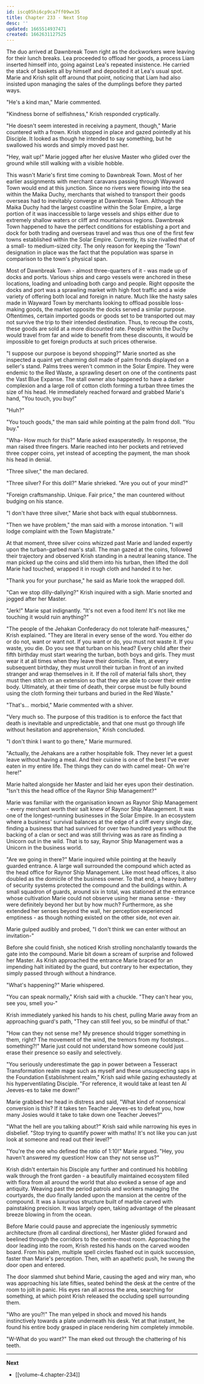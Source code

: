 ```yaml
---
id: iscq05hi6cp9ca7ff09wx35
title: Chapter 233 - Next Stop
desc: ''
updated: 1665514937471
created: 1662631127525
---
```


The duo arrived at Dawnbreak Town right as the dockworkers were leaving for their lunch breaks. Lea proceeded to offload her goods, a process Liam inserted himself into, going against Lea's repeated insistence. He carried the stack of baskets all by himself and deposited it at Lea's usual spot. Marie and Krish split off around that point, noticing that Liam had also insisted upon managing the sales of the dumplings before they parted ways.

"He's a kind man," Marie commented.

"Kindness borne of selfishness," Krish responded cryptically.

"He doesn't seem interested in receiving a payment, though," Marie countered with a frown. Krish stopped in place and gazed pointedly at his Disciple. It looked as though he intended to say something, but he swallowed his words and simply moved past her.

"Hey, wait up!" Marie jogged after her elusive Master who glided over the ground while still walking with a visible hobble.

This wasn't Marie's first time coming to Dawnbreak Town. Most of her earlier assignments with merchant caravans passing through Wayward Town would end at this junction. Since no rivers were flowing into the sea within the Maika Duchy, merchants that wished to transport their goods overseas had to inevitably converge at Dawnbreak Town. Although the Maika Duchy had the largest coastline within the Solar Empire, a large portion of it was inaccessible to large vessels and ships either due to extremely shallow waters or cliff and mountainous regions. Dawnbreak Town happened to have the perfect conditions for establishing a port and dock for both trading and overseas travel and was thus one of the first few towns established within the Solar Empire. Currently, its size rivalled that of a small- to medium-sized city. The only reason for keeping the 'Town' designation in place was the fact that the population was sparse in comparison to the town's physical span.

Most of Dawnbreak Town - almost three-quarters of it - was made up of docks and ports. Various ships and cargo vessels were anchored in these locations, loading and unloading both cargo and people. Right opposite the docks and port was a sprawling market with high foot traffic and a wide variety of offering both local and foreign in nature. Much like the hasty sales made in Wayward Town by merchants looking to offload possible loss-making goods, the market opposite the docks served a similar purpose. Oftentimes, certain imported goods or goods set to be transported out may not survive the trip to their intended destination. Thus, to recoup the costs, these goods are sold at a more discounted rate. People within the Duchy would travel from far and wide to benefit from these discounts, it would be impossible to get foreign products at such prices otherwise.

"I suppose our purpose is beyond shopping?" Marie snorted as she inspected a quaint yet charming doll made of palm fronds displayed on a seller's stand. Palms trees weren't common in the Solar Empire. They were endemic to the Red Waste, a sprawling desert on one of the continents past the Vast Blue Expanse. The stall owner also happened to have a darker complexion and a large roll of cotton cloth forming a turban three times the size of his head. He immediately reached forward and grabbed Marie's hand, "You touch, you buy!"

"Huh?"

"You touch goods," the man said while pointing at the palm frond doll. "You buy."

"Wha- How much for this?" Marie asked exasperatedly. In response, the man raised three fingers. Marie reached into her pockets and retrieved three copper coins, yet instead of accepting the payment, the man shook his head in denial.

"Three silver," the man declared.

"Three silver? For this doll?" Marie shrieked. "Are you out of your mind?"

"Foreign craftsmanship. Unique. Fair price," the man countered without budging on his stance.

"I don't have three silver," Marie shot back with equal stubbornness.

"Then we have problem," the man said with a morose intonation. "I will lodge complaint with the Town Magistrate."

At that moment, three silver coins whizzed past Marie and landed expertly upon the turban-garbed man's stall. The man gazed at the coins, followed their trajectory and observed Krish standing in a neutral leaning stance. The man picked up the coins and slid them into his turban, then lifted the doll Marie had touched, wrapped it in rough cloth and handed it to her.

"Thank you for your purchase," he said as Marie took the wrapped doll.

"Can we stop dilly-dallying?" Krish inquired with a sigh. Marie snorted and jogged after her Master.

"Jerk!" Marie spat indignantly. "It's not even a food item! It's not like me touching it would ruin anything?"

"The people of the Jehakan Confederacy do not tolerate half-measures," Krish explained. "They are literal in every sense of the word. You either do or do not, want or want not. If you want or do, you must not waste it. If you waste, you die. Do you see that turban on his head? Every child after their fifth birthday must start wearing the turban, both boys and girls. They must wear it at all times when they leave their domicile. Then, at every subsequent birthday, they must unroll their turban in front of an invited stranger and wrap themselves in it. If the roll of material falls short, they must then stitch on an extension so that they are able to cover their entire body. Ultimately, at their time of death, their corpse must be fully bound using the cloth forming their turbans and buried in the Red Waste."

"That's... morbid," Marie commented with a shiver.

"Very much so. The purpose of this tradition is to enforce the fact that death is inevitable and unpredictable, and that one must go through life without hesitation and apprehension," Krish concluded.

"I don't think I want to go there," Marie murmured.

"Actually, the Jehakans are a rather hospitable folk. They never let a guest leave without having a meal. And their cuisine is one of the best I've ever eaten in my entire life. The things they can do with camel meat- Oh we're here!"

Marie halted alongside her Master and laid her eyes upon their destination. "Isn't this the head office of the Raynor Ship Management?"

Marie was familiar with the organisation known as Raynor Ship Management - every merchant worth their salt knew of Raynor Ship Management. It was one of the longest-running businesses in the Solar Empire. In an ecosystem where a business' survival balances at the edge of a cliff every single day, finding a business that had survived for over two hundred years without the backing of a clan or sect and was still thriving was as rare as finding a Unicorn out in the wild. That is to say, Raynor Ship Management was a Unicorn in the business world.

"Are we going in there?" Marie inquired while pointing at the heavily guarded entrance. A large wall surrounded the compound which acted as the head office for Raynor Ship Management. Like most head offices, it also doubled as the domicile of the business owner. To that end, a heavy battery of security systems protected the compound and the buildings within. A small squadron of guards, around six in total, was stationed at the entrance whose cultivation Marie could not observe using her mana sense - they were definitely beyond her but by how much? Furthermore, as she extended her senses beyond the wall, her perception experienced emptiness - as though nothing existed on the other side, not even air.

Marie gulped audibly and probed, "I don't think we can enter without an invitation-"

Before she could finish, she noticed Krish strolling nonchalantly towards the gate into the compound. Marie bit down a scream of surprise and followed her Master. As Krish approached the entrance Marie braced for an impending halt initiated by the guard, but contrary to her expectation, they simply passed through without a hindrance.

"What's happening?" Marie whispered.

"You can speak normally," Krish said with a chuckle. "They can't hear you, see you, smell you-"

Krish immediately yanked his hands to his chest, pulling Marie away from an approaching guard's path, "They can still feel you, so be mindful of that."

"How can they not sense me? My presence should trigger something in them, right? The movement of the wind, the tremors from my footsteps... something?!" Marie just could not understand how someone could just erase their presence so easily and selectively.

"You seriously underestimate the gap in power between a Tesseract Transformation realm mage such as myself and these unsuspecting saps in the Foundation Establishment realm," Krish said while gazing exhaustedly at his hyperventilating Disciple. "For reference, it would take at least ten Al Jeeves-es to take me down!"

Marie grabbed her head in distress and said, "What kind of nonsensical conversion is this? If it takes ten Teacher Jeeves-es to defeat you, how many Josies would it take to take down one Teacher Jeeves?"

"What the hell are you talking about?" Krish said while narrowing his eyes in disbelief. "Stop trying to quantify power with maths! It's not like you can just look at someone and read out their level?"

"You're the one who defined the ratio of 1:10!" Marie argued. "Hey, you haven't answered my question! How can they not sense us?"

Krish didn't entertain his Disciple any further and continued his hobbling walk through the front garden - a beautifully maintained ecosystem filled with flora from all around the world that also evoked a sense of age and antiquity. Weaving past the period patrols and workers managing the courtyards, the duo finally landed upon the mansion at the centre of the compound. It was a luxurious structure built of marble carved with painstaking precision. It was largely open, taking advantage of the pleasant breeze blowing in from the ocean.

Before Marie could pause and appreciate the ingeniously symmetric architecture (from all cardinal directions), her Master glided forward and beelined through the corridors to the centre-most room. Approaching the door leading into the room, Krish rested his hands on the carved wooden board. From his palm, multiple spell circles flashed out in quick succession, faster than Marie's perception. Then, with an apathetic push, he swung the door open and entered.

The door slammed shut behind Marie, causing the aged and wiry man, who was approaching his late fifties, seated behind the desk at the centre of the room to jolt in panic. His eyes ran all across the area, searching for something, at which point Krish released the occluding spell surrounding them.

"Who are you?!" The man yelped in shock and moved his hands instinctively towards a plate underneath his desk. Yet at that instant, he found his entire body grasped in place rendering him completely immobile.

"W-What do you want?" The man eked out through the chattering of his teeth.

____

**Next**
* [[volume-4.chapter-234]]